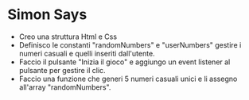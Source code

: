 # Simon Says
- Creo una struttura Html e Css
- Definisco le constanti "randomNumbers" e "userNumbers" gestire i numeri casuali e quelli inseriti dall'utente.
- Faccio il pulsante "Inizia il gioco" e aggiungo un event listener al pulsante per gestire il clic.
- Faccio una funzione che generi 5 numeri casuali unici e li assegno all'array "randomNumbers".